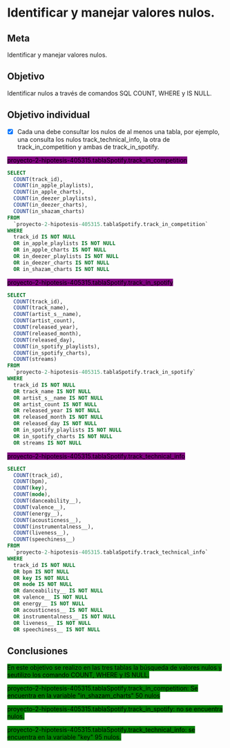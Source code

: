 # Identificar y manejar valores nulos.

## Meta

Identificar y manejar valores nulos.

## Objetivo

Identificar nulos a través de comandos SQL COUNT, WHERE y IS NULL.

## Objetivo individual

* [x] Cada una debe consultar los nulos de al menos una tabla, por ejemplo, una consulta los nulos track_technical_info, la otra de track_in_competition y ambas de track_in_spotify.

<mark style="background-color:purple;">proyecto-2-hipotesis-405315.tablaSpotify.track\_in\_competition</mark>

```sql
SELECT
  COUNT(track_id),
  COUNT(in_apple_playlists),
  COUNT(in_apple_charts),
  COUNT(in_deezer_playlists),
  COUNT(in_deezer_charts),
  COUNT(in_shazam_charts)
FROM
  `proyecto-2-hipotesis-405315.tablaSpotify.track_in_competition`
WHERE
  track_id IS NOT NULL
  OR in_apple_playlists IS NOT NULL
  OR in_apple_charts IS NOT NULL
  OR in_deezer_playlists IS NOT NULL
  OR in_deezer_charts IS NOT NULL
  OR in_shazam_charts IS NOT NULL 
```

<mark style="background-color:purple;">proyecto-2-hipotesis-405315.tablaSpotify.track\_in\_spotify</mark>

```sql
SELECT
  COUNT(track_id),
  COUNT(track_name),
  COUNT(artist_s__name),
  COUNT(artist_count),
  COUNT(released_year),
  COUNT(released_month),
  COUNT(released_day),
  COUNT(in_spotify_playlists),
  COUNT(in_spotify_charts),
  COUNT(streams)
FROM
  `proyecto-2-hipotesis-405315.tablaSpotify.track_in_spotify`
WHERE
  track_id IS NOT NULL
  OR track_name IS NOT NULL
  OR artist_s__name IS NOT NULL
  OR artist_count IS NOT NULL
  OR released_year IS NOT NULL
  OR released_month IS NOT NULL 
  OR released_day IS NOT NULL
  OR in_spotify_playlists IS NOT NULL
  OR in_spotify_charts IS NOT NULL
  OR streams IS NOT NULL 
```

<mark style="background-color:purple;">proyecto-2-hipotesis-405315.tablaSpotify.track\_technical\_info</mark>

```sql
SELECT
  COUNT(track_id),
  COUNT(bpm),
  COUNT(key),
  COUNT(mode),
  COUNT(danceability__),
  COUNT(valence__),
  COUNT(energy__),
  COUNT(acousticness__),
  COUNT(instrumentalness__),
  COUNT(liveness__),
  COUNT(speechiness__)
FROM
  `proyecto-2-hipotesis-405315.tablaSpotify.track_technical_info`
WHERE
  track_id IS NOT NULL
  OR bpm IS NOT NULL
  OR key IS NOT NULL
  OR mode IS NOT NULL
  OR danceability__ IS NOT NULL
  OR valence__ IS NOT NULL 
  OR energy__ IS NOT NULL
  OR acousticness__ IS NOT NULL
  OR instrumentalness__ IS NOT NULL
  OR liveness__ IS NOT NULL
  OR speechiness__ IS NOT NULL 
```

## Conclusiones

<mark style="background-color:green;">En este objetivo se realizo en las tres tablas la búsqueda de valores nulos y seutilizo los comando COUNT, WHERE y IS NULL.</mark>

<mark style="background-color:green;">proyecto-2-hipotesis-405315.tablaSpotify.track\_in\_competition: Se encuentra en la variable "in\_shazam\_charts" 50 nulos</mark>

<mark style="background-color:green;">proyecto-2-hipotesis-405315.tablaSpotify.track\_in\_spotify: no se encuentra nulos.</mark>

<mark style="background-color:green;">proyecto-2-hipotesis-405315.tablaSpotify.track\_technical\_info: se encuentra en la variable "key" 95 nulos.</mark>
